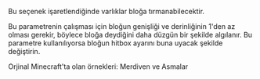 Bu seçenek işaretlendiğinde varlıklar bloğa tırmanabilecektir.

Bu parametrenin çalışması için bloğun genişliği ve derinliğinin 1'den az olması gerekir, böylece bloğa deydiğini daha düzgün bir şekilde algılanır. Bu parametre kullanılıyorsa bloğun hitbox ayarını buna uyacak şekilde değiştirin.

Orjinal Minecraft'ta olan örnekleri: Merdiven ve Asmalar